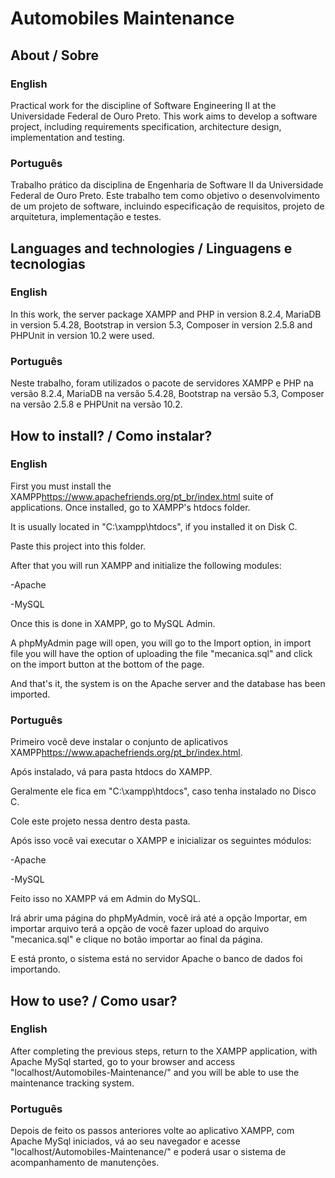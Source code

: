 # Automobiles Maintenance
## About / Sobre
### English

Practical work for the discipline of Software Engineering II at the Universidade Federal de Ouro Preto. This work aims to develop a software project, including requirements specification, architecture design, implementation and testing.

### Português

Trabalho prático da disciplina de Engenharia de Software II da Universidade Federal de Ouro Preto. Este trabalho tem como objetivo o desenvolvimento de um projeto de software, incluindo especificação de requisitos, projeto de arquitetura, implementação e testes.
## Languages and technologies / Linguagens e tecnologias
### English

In this work, the server package XAMPP and PHP in version 8.2.4, MariaDB in version 5.4.28, Bootstrap in version 5.3, Composer in version 2.5.8 and PHPUnit in version 10.2 were used.


### Português

Neste trabalho, foram utilizados o pacote de servidores XAMPP e PHP na versão 8.2.4, MariaDB na versão 5.4.28, Bootstrap na versão 5.3, Composer na versão 2.5.8 e PHPUnit na versão 10.2.

## How to install? / Como instalar?
### English

First you must install the XAMPP<https://www.apachefriends.org/pt_br/index.html> suite of applications.
Once installed, go to XAMPP's htdocs folder.

It is usually located in "C:\xampp\htdocs", if you installed it on Disk C.

Paste this project into this folder.

After that you will run XAMPP and initialize the following modules:

-Apache

-MySQL

Once this is done in XAMPP, go to MySQL Admin.

A phpMyAdmin page will open, you will go to the Import option, in import file you will have the option of uploading the file "mecanica.sql" and click on the import button at the bottom of the page.

And that's it, the system is on the Apache server and the database has been imported.


### Português

Primeiro você deve instalar o conjunto de aplicativos XAMPP<https://www.apachefriends.org/pt_br/index.html>. 

Após instalado, vá para pasta htdocs do XAMPP.

Geralmente ele fica em "C:\xampp\htdocs", caso tenha instalado no Disco C.

Cole este projeto nessa dentro desta pasta.

Após isso você vai executar o XAMPP e inicializar os seguintes módulos:

-Apache

-MySQL

Feito isso no XAMPP vá em Admin do MySQL.

Irá abrir uma página do phpMyAdmin, você irá até a opção Importar, em importar arquivo terá a opção de você fazer upload do arquivo "mecanica.sql" e clique no botão importar ao final da página.

E está pronto, o sistema está no servidor Apache o banco de dados foi importando.

## How to use? / Como usar?
### English

After completing the previous steps, return to the XAMPP application, with Apache MySql started, go to your browser and access "localhost/Automobiles-Maintenance/" and you will be able to use the maintenance tracking system.


### Português

Depois de feito os passos anteriores volte ao aplicativo XAMPP, com Apache MySql iniciados, vá ao seu navegador e acesse "localhost/Automobiles-Maintenance/" e poderá usar o sistema de acompanhamento de manutenções.
